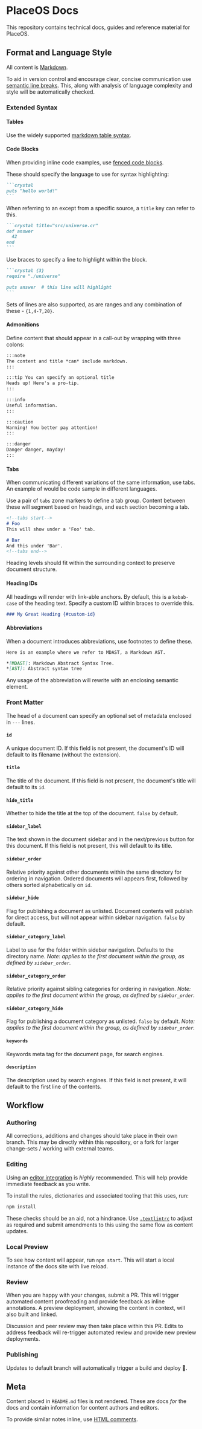 # PlaceOS Docs

This repository contains technical docs, guides and reference material for PlaceOS.


## Format and Language Style

All content is [Markdown](https://www.markdownguide.org/).

To aid in version control and encourage clear, concise communication use [semantic line breaks](https://sembr.org/).
This, along with analysis of language complexity and style will be automatically checked.

### Extended Syntax

#### Tables

Use the widely supported [markdown table syntax](https://www.markdownguide.org/extended-syntax/#tables).

#### Code Blocks

When providing inline code examples, use [fenced code blocks](https://www.markdownguide.org/extended-syntax/#fenced-code-blocks).

These should specify the language to use for syntax highlighting:
~~~markdown
```crystal
puts "hello world!"
```
~~~

When referring to an except from a specific source, a `title` key can refer to this.
~~~markdown
```crystal title="src/universe.cr"
def answer
  42
end
```
~~~

Use braces to specify a line to highlight within the block.
~~~markdown
```crystal {3}
require "./universe"

puts answer  # this line will highlight
```
~~~
Sets of lines are also supported, as are ranges and any combination of these - `{1,4-7,20}`.


#### Admonitions

Define content that should appear in a call-out by wrapping with three colons:
```markdown
:::note
The content and title *can* include markdown.
:::

:::tip You can specify an optional title
Heads up! Here's a pro-tip.
:::

:::info
Useful information.
:::

:::caution
Warning! You better pay attention!
:::

:::danger
Danger danger, mayday!
:::
```

#### Tabs

When communicating different variations of the same information, use tabs.
An example of would be code sample in different languages.

Use a pair of `tabs` zone markers to define a tab group.
Content between these will segment based on headings, and each section becoming a tab.

~~~markdown
<!--tabs start-->
# Foo
This will show under a 'Foo' tab.

# Bar
And this under 'Bar'.
<!--tabs end-->
~~~

Heading levels should fit within the surrounding context to preserve document structure.

#### Heading IDs

All headings will render with link-able anchors.
By default, this is a `kebab-case` of the heading text.
Specify a custom ID within braces to override this.

```markdown
### My Great Heading {#custom-id}
```

#### Abbreviations

When a document introduces abbreviations, use footnotes to define these.
```markdown
Here is an example where we refer to MDAST, a Markdown AST.

*[MDAST]: Markdown Abstract Syntax Tree.
*[AST]: Abstract syntax tree
```
Any usage of the abbreviation will rewrite with an enclosing semantic element.

<!--
#### Diagrams
TODO: define and explain syntax for inline Mermaid diagrams.
-->

### Front Matter

The head of a document can specify an optional set of metadata enclosed in `---` lines.

#### `id`
A unique document ID.
If this field is not present, the document's ID will default to its filename (without the extension).

#### `title`
The title of the document.
If this field is not present, the document's title will default to its `id`.

#### `hide_title`
Whether to hide the title at the top of the document.
`false` by default.

#### `sidebar_label`
The text shown in the document sidebar and in the next/previous button for this document.
If this field is not present, this will default to its title.

#### `sidebar_order`
Relative priority against other documents within the same directory for ordering in navigation.
Ordered documents will appears first, followed by others sorted alphabetically on `id`.

#### `sidebar_hide`
Flag for publishing a document as unlisted.
Document contents will publish for direct access, but will not appear within sidebar navigation.
`false` by default.

#### `sidebar_category_label`
Label to use for the folder within sidebar navigation.
Defaults to the directory name.
_Note: applies to the first document within the group, as defined by `sidebar_order`._

#### `sidebar_category_order`
Relative priority against sibling categories for ordering in navigation.
_Note: applies to the first document within the group, as defined by `sidebar_order`._

#### `sidebar_category_hide`
Flag for publishing a document category as unlisted.
`false` by default.
_Note: applies to the first document within the group, as defined by `sidebar_order`._

#### `keywords`
Keywords meta tag for the document page, for search engines.

#### `description`
The description used by search engines.
If this field is not present, it will default to the first line of the contents.


## Workflow

### Authoring

All corrections, additions and changes should take place in their own branch.
This may be directly within this repository, or a fork for larger change-sets / working with external teams.

### Editing

Using an [editor integration](https://textlint.github.io/docs/integrations.html) is _highly_ recommended.
This will help provide immediate feedback as you write.

To install the rules, dictionaries and associated tooling that this uses, run:
```bash
npm install
```
These checks should be an aid, not a hindrance.
Use [`.textlintrc`](./.textlintrc) to adjust as required and submit amendments to this using the same flow as content updates.

### Local Preview

To see how content will appear, run `npm start`.
This will start a local instance of the docs site with live reload.

### Review

When you are happy with your changes, submit a PR.
This will trigger automated content proofreading and provide feedback as inline annotations.
A preview deployment, showing the content in context, will also built and linked.

Discussion and peer review may then take place within this PR.
Edits to address feedback will re-trigger automated review and provide new preview deployments.

### Publishing

Updates to default branch will automatically trigger a build and deploy :robot:.


## Meta

Content placed in `README.md` files is not rendered.
These are docs _for_ the docs and contain information for content authors and editors.

To provide similar notes inline, use [HTML comments](https://en.wikipedia.org/wiki/HTML_element#Comments).


